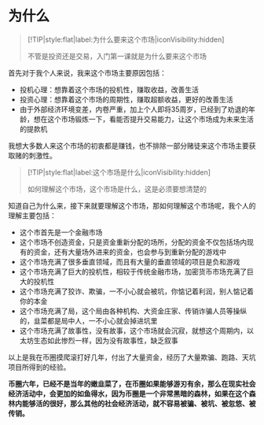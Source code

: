 # 为什么

> \[!TIP|style:flat|label:为什么要来这个市场|iconVisibility:hidden]
>
> 不管是投资还是交易，入门第一课就是为什么要来这个市场

首先对于我个人来说，我来这个市场主要原因包括：

* 投机心理：想靠着这个市场的投机性，赚取收益，改善生活
* 投资心理：想靠着这个市场的周期性，赚取超额收益，更好的改善生活
* 由于外部经济环境变差，内卷严重，加上个人即将35周岁，已经到了劝退的年龄，想在这个市场锻炼一下，看能否提升交易能力，让这个市场成为未来生活的提款机

我想大多数人来这个市场的初衷都是赚钱，也不排除一部分赌徒来这个市场主要获取赌的刺激性。



> \[!TIP|style:flat|label:这个市场是什么|iconVisibility:hidden]&#x20;
>
> 如何理解这个市场，这个市场是什么，这是必须要想清楚的

知道自己为什么来，接下来就要理解这个市场，那如何理解这个市场呢，我个人的理解主要包括：

* 这个市首先是一个金融市场
* 这个市场不创造资金，只是资金重新分配的场所，分配的资金不仅包括场内现有的资金，还有大量场外进来的资金，也会参与到重新分配的游戏中
* 这个市场充满了很多垂直领域，而且有大量的垂直领域的项目是负和游戏
* 这个市场充满了巨大的投机性，相较于传统金融市场，加密货币市场充满了巨大的投机性
* 这个市场充满了狡诈、欺骗，一不小心就会被坑，你惦记着利润，别人惦记着你的本金
* 这个市场充满了局，这个局由各种机构、大资金庄家、传销诈骗人员等操纵的，韭菜都是局中人，一不小心就会掉进坑里
* 这个市场充满了故事性，没有故事，这个市场就会沉寂，就想这个周期内，以太坊生态如此惨烈一样，因为没有故事性，缺乏叙事

以上是我在币圈摸爬滚打好几年，付出了大量资金，经历了大量欺骗、跑路、天坑项目所得到的经验。

**币圈六年，已经不是当年的嫩韭菜了，在币圈如果能够游刃有余，那么在现实社会经济活动中，会更加的如鱼得水，因为币圈是一个非常黑暗的森林，如果在这个森林内能够活的很好，那么其他的社会经济活动，就不容易被骗、被坑、被忽悠、被传销。**
